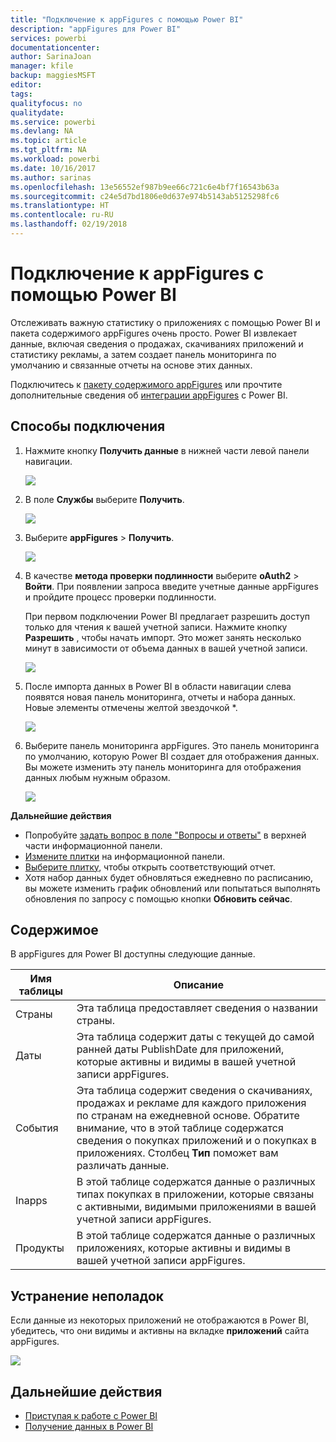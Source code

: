 ```yaml
---
title: "Подключение к appFigures с помощью Power BI"
description: "appFigures для Power BI"
services: powerbi
documentationcenter: 
author: SarinaJoan
manager: kfile
backup: maggiesMSFT
editor: 
tags: 
qualityfocus: no
qualitydate: 
ms.service: powerbi
ms.devlang: NA
ms.topic: article
ms.tgt_pltfrm: NA
ms.workload: powerbi
ms.date: 10/16/2017
ms.author: sarinas
ms.openlocfilehash: 13e56552ef987b9ee66c721c6e4bf7f16543b63a
ms.sourcegitcommit: c24e5d7bd1806e0d637e974b5143ab5125298fc6
ms.translationtype: HT
ms.contentlocale: ru-RU
ms.lasthandoff: 02/19/2018
---
```

# <a name="connect-to-appfigures-with-power-bi"></a>Подключение к appFigures с помощью Power BI
Отслеживать важную статистику о приложениях с помощью Power BI и пакета содержимого appFigures очень просто. Power BI извлекает данные, включая сведения о продажах, скачиваниях приложений и статистику рекламы, а затем создает панель мониторинга по умолчанию и связанные отчеты на основе этих данных.

Подключитесь к [пакету содержимого appFigures](https://app.powerbi.com/getdata/services/appfigures) или прочтите дополнительные сведения об [интеграции appFigures](https://powerbi.microsoft.com/integrations/appfigures) с Power BI.

## <a name="how-to-connect"></a>Способы подключения
1. Нажмите кнопку **Получить данные** в нижней части левой панели навигации.
   
   ![](media/service-connect-to-appfigures/pbi_getdata.png)
2. В поле **Службы** выберите **Получить**.
   
   ![](media/service-connect-to-appfigures/pbi_getservices.png)
3. Выберите **appFigures** \> **Получить**.
   
   ![](media/service-connect-to-appfigures/appfigures.png)
4. В качестве **метода проверки подлинности** выберите **oAuth2** \> **Войти**. При появлении запроса введите учетные данные appFigures и пройдите процесс проверки подлинности.
   
   При первом подключении Power BI предлагает разрешить доступ только для чтения к вашей учетной записи. Нажмите кнопку **Разрешить** , чтобы начать импорт. Это может занять несколько минут в зависимости от объема данных в вашей учетной записи.
   
   ![](media/service-connect-to-appfigures/appfiguresdoc_06.png)
5. После импорта данных в Power BI в области навигации слева появятся новая панель мониторинга, отчеты и набора данных. Новые элементы отмечены желтой звездочкой \*.
   
    ![](media/service-connect-to-appfigures/pbi_appfigures3.png)
6. Выберите панель мониторинга appFigures. Это панель мониторинга по умолчанию, которую Power BI создает для отображения данных. Вы можете изменить эту панель мониторинга для отображения данных любым нужным образом.
   
    ![](media/service-connect-to-appfigures/appfiguresdoc_01.png)

**Дальнейшие действия**

* Попробуйте [задать вопрос в поле "Вопросы и ответы"](power-bi-q-and-a.md) в верхней части информационной панели.
* [Измените плитки](service-dashboard-edit-tile.md) на информационной панели.
* [Выберите плитку](service-dashboard-tiles.md), чтобы открыть соответствующий отчет.
* Хотя набор данных будет обновляться ежедневно по расписанию, вы можете изменить график обновлений или попытаться выполнять обновления по запросу с помощью кнопки **Обновить сейчас**.

## <a name="whats-included"></a>Содержимое
В appFigures для Power BI доступны следующие данные.

| **Имя таблицы** | **Описание** |
| --- | --- |
| Страны |Эта таблица предоставляет сведения о названии страны. |
| Даты |Эта таблица содержит даты с текущей до самой ранней даты PublishDate для приложений, которые активны и видимы в вашей учетной записи appFigures. |
| События |Эта таблица содержит сведения о скачиваниях, продажах и рекламе для каждого приложения по странам на ежедневной основе. Обратите внимание, что в этой таблице содержатся сведения о покупках приложений и о покупках в приложениях. Столбец <strong>Тип</strong> поможет вам различать данные. |
| Inapps |В этой таблице содержатся данные о различных типах покупках в приложении, которые связаны с активными, видимыми приложениями в вашей учетной записи appFigures. |
| Продукты |В этой таблице содержатся данные о различных приложениях, которые активны и видимы в вашей учетной записи appFigures. |

## <a name="troubleshooting"></a>Устранение неполадок
Если данные из некоторых приложений не отображаются в Power BI, убедитесь, что они видимы и активны на вкладке **приложений** сайта appFigures.

![](media/service-connect-to-appfigures/appfiguresdoc_11.png)

## <a name="next-steps"></a>Дальнейшие действия
* [Приступая к работе с Power BI](service-get-started.md)
* [Получение данных в Power BI](service-get-data.md)

